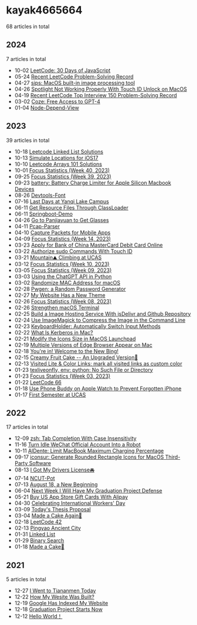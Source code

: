 # kayak4665664

68 articles in total

## 2024

7 articles in total

- 10-02 [LeetCode: 30 Days of JavaScript](https://www.kayak4665664.com/leetcode-30-days-of-javascript/ "2024-10-02 22:25:58")
- 05-24 [Recent LeetCode Problem-Solving Record](https://www.kayak4665664.com/recent-leetcode-problem-solving-record/ "2024-05-24 11:18:46")
- 04-27 [sips: MacOS built-in image processing tool](https://www.kayak4665664.com/sips-tool-in-macos/ "2024-04-27 14:21:24")
- 04-26 [Spotlight Not Working Properly With Touch ID Unlock on MacOS](https://www.kayak4665664.com/spotlight-not-working-properly-with-touch-id-unlock-on-macos/ "2024-04-26 11:52:11")
- 04-19 [Recent LeetCode Top Interview 150 Problem-Solving Record](https://www.kayak4665664.com/recent-leetcode-top-interview-150-problem-solving-record/ "2024-04-19 11:29:24")
- 03-02 [Coze: Free Access to GPT-4](https://www.kayak4665664.com/coze-free-access-to-gpt-4/ "2024-03-02 22:20:35")
- 01-04 [Node-Depend-View](https://www.kayak4665664.com/node-depend-view/ "2024-01-04 21:51:14")

## 2023

39 articles in total

- 10-18 [Leetcode Linked List Solutions](https://www.kayak4665664.com/leetcode-linked-list-solutions/ "2023-10-18 13:34:41")
- 10-13 [Simulate Locations for iOS17](https://www.kayak4665664.com/simulate-locations-for-ios17/ "2023-10-13 13:05:59")
- 10-10 [Leetcode Arrays 101 Solutions](https://www.kayak4665664.com/leetcode-arrays-101-solutions/ "2023-10-10 15:21:46")
- 10-01 [Focus Statistics (Week 40, 2023)](https://www.kayak4665664.com/focus-statistics-40-2023/ "2023-10-01 23:07:09")
- 09-25 [Focus Statistics (Week 39, 2023)](https://www.kayak4665664.com/focus-statistics-39-2023/ "2023-09-25 12:31:59")
- 09-23 [battery: Battery Charge Limiter for Apple Silicon Macbook Devices](https://www.kayak4665664.com/battery-battery-charge-limiter-for-apple-silicon-macbook-devices/ "2023-09-23 17:19:30")
- 08-26 [Devtools-Font](https://www.kayak4665664.com/devtools-font/ "2023-08-26 16:55:24")
- 07-16 [Last Days at Yanqi Lake Campus](https://www.kayak4665664.com/last-days-at-yanqi-lake-campus/ "2023-07-16 11:11:10")
- 06-11 [Get Resource Files Through ClassLoader](https://www.kayak4665664.com/get-resource-files-through-classloader/ "2023-06-11 18:30:36")
- 06-11 [Springboot-Demo](https://www.kayak4665664.com/springboot-demo/ "2023-06-11 16:55:12")
- 04-26 [Go to Panjiayuan to Get Glasses](https://www.kayak4665664.com/go-to-panjiayuan-to-get-glasses/ "2023-04-26 15:14:38")
- 04-11 [Pcap-Parser](https://www.kayak4665664.com/pcap-parser/ "2023-04-11 12:59:01")
- 04-10 [Capture Packets for Mobile Apps](https://www.kayak4665664.com/capture-packets-for-mobile-apps/ "2023-04-10 20:11:05")
- 04-09 [Focus Statistics (Week 14, 2023)](https://www.kayak4665664.com/focus-statistics-14-2023/ "2023-04-09 22:23:25")
- 03-23 [Apply for Bank of China MasterCard Debit Card Online](https://www.kayak4665664.com/apply-for-bank-of-china-mastercard-debit-card-online/ "2023-03-23 13:06:20")
- 03-22 [Authorize sudo Commands With Touch ID](https://www.kayak4665664.com/authorize-sudo-commands-with-touch-id/ "2023-03-22 12:29:40")
- 03-21 [Mountain⛰️ Climbing at UCAS](https://www.kayak4665664.com/mountain-climbing-at-ucas/ "2023-03-21 22:16:22")
- 03-12 [Focus Statistics (Week 10, 2023)](https://www.kayak4665664.com/focus-statistics-10-2023/ "2023-03-12 23:02:01")
- 03-05 [Focus Statistics (Week 09, 2023)](https://www.kayak4665664.com/focus-statistics-09-2023/ "2023-03-05 22:58:35")
- 03-03 [Using the ChatGPT API in Python](https://www.kayak4665664.com/using-the-chatgpt-api-in-python/ "2023-03-03 22:58:04")
- 03-02 [Randomize MAC Address for macOS](https://www.kayak4665664.com/randomize-mac-address-for-macos/ "2023-03-02 12:03:41")
- 02-28 [Pwgen: a Random Password Generator](https://www.kayak4665664.com/pwgen-random-password-generator/ "2023-02-28 15:25:10")
- 02-27 [My Website Has a New Theme](https://www.kayak4665664.com/my-website-has-a-new-theme/ "2023-02-27 19:08:03")
- 02-26 [Focus Statistics (Week 08, 2023)](https://www.kayak4665664.com/focus-statistics-08-2023/ "2023-02-26 23:06:13")
- 02-26 [Strengthen macOS Terminal](https://www.kayak4665664.com/strengthen-macos-terminal/ "2023-02-26 15:33:55")
- 02-25 [Build a Image Hosting Service With jsDelivr and Github Repository](https://www.kayak4665664.com/build-a-image-hosting-service-with-jsdelivr-and-github-repository/ "2023-02-25 14:44:25")
- 02-24 [Use ImageMagick to Compress the Image in the Command Line](https://www.kayak4665664.com/use-imagemagick-to-compress-the-image-in-the-command-line/ "2023-02-24 09:33:22")
- 02-23 [KeyboardHolder: Automatically Switch Input Methods](https://www.kayak4665664.com/keyboardholder-automatically-switch-input-methods/ "2023-02-23 22:31:20")
- 02-22 [What Is Kerberos in Mac?](https://www.kayak4665664.com/what-is-kerberos-in-mac/ "2023-02-22 08:55:57")
- 02-21 [Modify the Icons Size in MacOS Launchpad](https://www.kayak4665664.com/modify-the-icons-size-in-macos-launchpad/ "2023-02-21 12:23:04")
- 02-19 [Multiple Versions of Edge Browser Appear on Mac](https://www.kayak4665664.com/multiple-versions-of-edge-browser-appear-on-mac/ "2023-02-19 22:18:43")
- 02-18 [You're in! Welcome to the New Bing!](https://www.kayak4665664.com/you-re-in-welcome-to-the-new-bing/ "2023-02-18 10:40:56")
- 02-15 [Creamy Fruit Cake -- An Upgraded Version🍰](https://www.kayak4665664.com/creamy-fruit-cake-an-upgraded-version/ "2023-02-15 22:57:33")
- 02-13 [Visited Lite & Color Links: mark all visited links as custom color](https://www.kayak4665664.com/visited-lite-script-that-mark-all-visited-links-as-custom-color/ "2023-02-13 22:12:23")
- 01-23 [texliveonfly, env: python: No Such File or Directory](https://www.kayak4665664.com/texliveonfly-env-python-no-such-file-or-directory/ "2023-01-23 22:02:29")
- 01-23 [Focus Statistics (Week 03, 2023)](https://www.kayak4665664.com/focus-statistics-03-2023/ "2023-01-23 21:30:53")
- 01-22 [LeetCode 66](https://www.kayak4665664.com/leetcode-66/ "2023-01-22 17:47:38")
- 01-18 [Use Phone Buddy on Apple Watch to Prevent Forgotten iPhone](https://www.kayak4665664.com/use-phone-buddy-on-apple-watch-to-prevent-forgotten-iphone/ "2023-01-18 10:45:44")
- 01-17 [First Semester at UCAS](https://www.kayak4665664.com/first-semester-at-ucas/ "2023-01-17 11:00:00")

## 2022

17 articles in total

- 12-09 [zsh: Tab Completion With Case Insensitivity](https://www.kayak4665664.com/zsh-tab-completion-with-case-insensitivity/ "2022-12-09 16:58:10")
- 11-16 [Turn Idle WeChat Official Account Into a Robot](https://www.kayak4665664.com/turn-idle-wechat-official-account-into-a-robot/ "2022-11-16 21:05:57")
- 10-11 [AlDente: Limit MacBook Maximum Charging Percentage](https://www.kayak4665664.com/aldente-limit-macbook-maximum-charging-percentage/ "2022-10-11 17:25:14")
- 09-17 [iconsur: Generate Rounded Rectangle Icons for MacOS Third-Party Software](https://www.kayak4665664.com/iconsur-generate-rounded-rectangle-icons-for-macos-third-party-software/ "2022-09-17 18:02:30")
- 08-13 [I Got My Drivers License🚘](https://www.kayak4665664.com/i-got-my-driving-license/ "2022-08-13 18:56:40")
- 07-14 [NCUT-Pot](https://www.kayak4665664.com/ncut-pot/ "2022-07-14 13:07:57")
- 07-13 [August 18, a New Beginning](https://www.kayak4665664.com/august-18-a-new-beginning/ "2022-07-13 23:43:27")
- 06-04 [Next Week I Will Have My Graduation Project Defense](https://www.kayak4665664.com/next-week-i-will-have-my-graduation-project-defense/ "2022-06-04 17:02:51")
- 05-21 [Buy US App Store Gift Cards With Alipay](https://www.kayak4665664.com/buy-us-app-store-gift-cards-with-alipay/ "2022-05-21 10:16:15")
- 04-30 [Celebrating International Workers' Day](https://www.kayak4665664.com/international-workers-day/ "2022-04-30 21:34:29")
- 03-09 [Today's Thesis Proposal](https://www.kayak4665664.com/todays-thesis-proposal/ "2022-03-09 20:57:08")
- 03-04 [Made a Cake Again🍰](https://www.kayak4665664.com/made-a-cake-again/ "2022-03-04 22:42:11")
- 02-18 [LeetCode 42](https://www.kayak4665664.com/leetcode-42/ "2022-02-18 14:32:58")
- 02-13 [Pingyao Ancient City](https://www.kayak4665664.com/pingyao-ancient-city/ "2022-02-13 22:30:26")
- 01-31 [Linked List](https://www.kayak4665664.com/linked-list/ "2022-01-31 22:23:34")
- 01-29 [Binary Search](https://www.kayak4665664.com/binary-search/ "2022-01-29 22:01:34")
- 01-18 [Made a Cake🍰](https://www.kayak4665664.com/made-a-cake/ "2022-01-18 22:00:24")

## 2021

5 articles in total

- 12-27 [I Went to Tiananmen Today](https://www.kayak4665664.com/i-went-to-tiananmen-today/ "2021-12-27 19:52:15")
- 12-22 [How My Wesite Was Built?](https://www.kayak4665664.com/how-my-wesite-was-built/ "2021-12-22 17:17:30")
- 12-19 [Google Has Indexed My Website](https://www.kayak4665664.com/google-has-indexed-my-website/ "2021-12-19 21:23:40")
- 12-18 [Graduation Project Starts Now](https://www.kayak4665664.com/graduation-project-starts-now/ "2021-12-18 20:32:09")
- 12-12 [Hello World！](https://www.kayak4665664.com/hello-world/ "2021-12-12 21:06:46")
